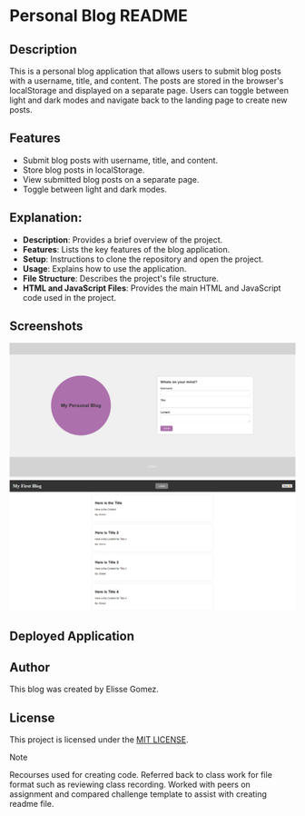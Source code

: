 # Personal Blog README

## Description
This is a personal blog application that allows users to submit blog posts with a username, title, and content. The posts are stored in the browser's localStorage and displayed on a separate page. Users can toggle between light and dark modes and navigate back to the landing page to create new posts.

## Features
- Submit blog posts with username, title, and content.
- Store blog posts in localStorage.
- View submitted blog posts on a separate page.
- Toggle between light and dark modes.

## Explanation:
- **Description**: Provides a brief overview of the project.
- **Features**: Lists the key features of the blog application.
- **Setup**: Instructions to clone the repository and open the project.
- **Usage**: Explains how to use the application.
- **File Structure**: Describes the project's file structure.
- **HTML and JavaScript Files**: Provides the main HTML and JavaScript code used in the project.

## Screenshots 
![alt text](<assets/Blog Page 1.png>)
![alt text](<assets/Blog Page 2.png>)

## Deployed Application 

## Author 
This blog was created by Elisse Gomez. 

## License
This project is licensed under the [MIT LICENSE](LICENSE). 

> [!NOTE]  
> Recourses used for creating code. Referred back to class work for file format such as reviewing class recording. Worked with peers on assignment and compared challenge template to assist with creating readme file. 
